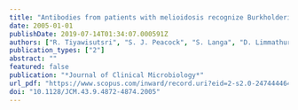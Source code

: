 ```yaml
---
title: "Antibodies from patients with melioidosis recognize Burkholderia mallei but not Burkholderia thailandensis antigens in the indirect hemagglutination assay"
date: 2005-01-01
publishDate: 2019-07-14T01:34:07.000591Z
authors: ["R. Tiyawisutsri", "S. J. Peacock", "S. Langa", "D. Limmathurotsakul", "A. C. Cheng", "W. Chierakul", "W. Chaowagul", "N. P. J. Day", "V. Wuthiekanun"]
publication_types: ["2"]
abstract: ""
featured: false
publication: "*Journal of Clinical Microbiology*"
url_pdf: "https://www.scopus.com/inward/record.uri?eid=2-s2.0-24744446440&doi=10.1128%2fJCM.43.9.4872-4874.2005&partnerID=40&md5=11b0912d8d1bfadf2c6b1b1a9679c279 https://www.ncbi.nlm.nih.gov/pmc/articles/PMC1234129/pdf/0839-05.pdf"
doi: "10.1128/JCM.43.9.4872-4874.2005"
---
```


